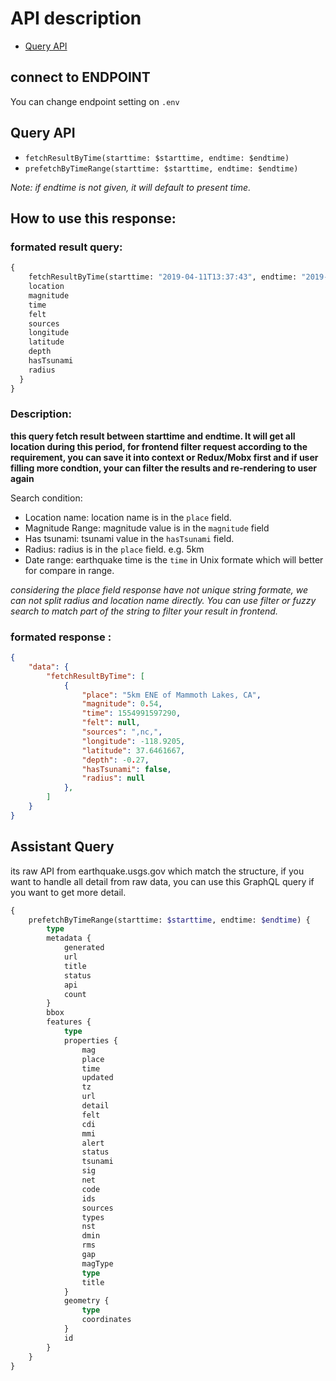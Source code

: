 # API description

* [Query API](#query-api)


## connect to ENDPOINT
You can change endpoint setting on `.env`

## Query API

 - `fetchResultByTime(starttime: $starttime, endtime: $endtime)`
 - `prefetchByTimeRange(starttime: $starttime, endtime: $endtime)`

_Note: if endtime is not given, it will default to present time._

## How to use this response:

### formated result query:

```graphql
{
    fetchResultByTime(starttime: "2019-04-11T13:37:43", endtime: "2019-04-11T14:37:43"){
    location
    magnitude
    time
    felt
    sources
    longitude
    latitude
    depth
    hasTsunami
    radius
  }
}

```
### Description:

**this query fetch result between starttime and endtime. It will get all location during this period, for frontend filter request according to the requirement, you can save it into context or Redux/Mobx first and if user filling more condtion, your can filter the results and re-rendering to user again**

Search condition:
- Location name: location name is in the `place` field.
- Magnitude Range: magnitude value is in the `magnitude` field
- Has tsunami: tsunami value in the `hasTsunami` field.
- Radius: radius is in the `place` field. e.g. 5km
- Date range: earthquake time is the `time` in Unix formate which will better for compare in range.

_considering the place field response have not unique string formate, we can not split radius and location name directly. You can use filter or fuzzy search to match part of the string to filter your result in frontend._

### formated response :
```json
{
    "data": {
        "fetchResultByTime": [
            {
                "place": "5km ENE of Mammoth Lakes, CA",
                "magnitude": 0.54,
                "time": 1554991597290,
                "felt": null,
                "sources": ",nc,",
                "longitude": -118.9205,
                "latitude": 37.6461667,
                "depth": -0.27,
                "hasTsunami": false,
                "radius": null
            },
        ]
    }
}

```


## Assistant Query
its raw API from earthquake.usgs.gov which match the structure, if you want to handle all detail from raw data, you can use this GraphQL query if you want to get more detail.

```graphql
{
    prefetchByTimeRange(starttime: $starttime, endtime: $endtime) {
        type
        metadata {
            generated
            url
            title
            status
            api
            count
        }
        bbox
        features {
            type
            properties {
                mag
                place
                time
                updated
                tz
                url
                detail
                felt
                cdi
                mmi
                alert
                status
                tsunami
                sig
                net
                code
                ids
                sources
                types
                nst
                dmin
                rms
                gap
                magType
                type
                title
            }
            geometry {
                type
                coordinates
            }
            id
        }
    }
}
```